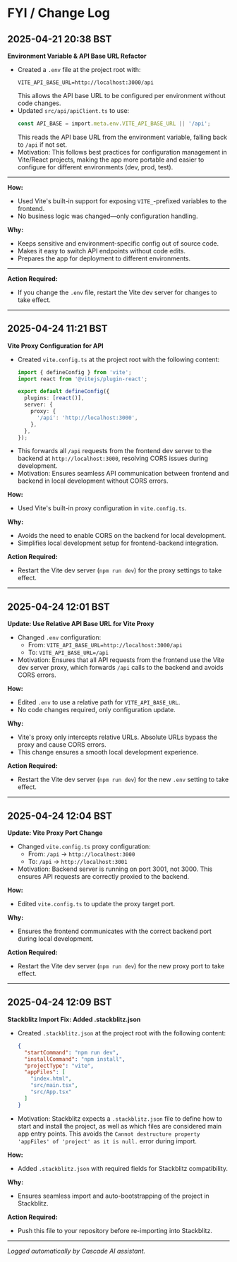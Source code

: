 # FYI / Change Log

## 2025-04-21 20:38 BST

**Environment Variable & API Base URL Refactor**

- Created a `.env` file at the project root with:
  ```
  VITE_API_BASE_URL=http://localhost:3000/api
  ```
  This allows the API base URL to be configured per environment without code changes.
- Updated `src/api/apiClient.ts` to use:
  ```typescript
  const API_BASE = import.meta.env.VITE_API_BASE_URL || '/api';
  ```
  This reads the API base URL from the environment variable, falling back to `/api` if not set.
- Motivation: This follows best practices for configuration management in Vite/React projects, making the app more portable and easier to configure for different environments (dev, prod, test).

---

**How:**
- Used Vite's built-in support for exposing `VITE_`-prefixed variables to the frontend.
- No business logic was changed—only configuration handling.

**Why:**
- Keeps sensitive and environment-specific config out of source code.
- Makes it easy to switch API endpoints without code edits.
- Prepares the app for deployment to different environments.

---

**Action Required:**
- If you change the `.env` file, restart the Vite dev server for changes to take effect.

---

## 2025-04-24 11:21 BST

**Vite Proxy Configuration for API**

- Created `vite.config.ts` at the project root with the following content:
  ```typescript
  import { defineConfig } from 'vite';
  import react from '@vitejs/plugin-react';

  export default defineConfig({
    plugins: [react()],
    server: {
      proxy: {
        '/api': 'http://localhost:3000',
      },
    },
  });
  ```
- This forwards all `/api` requests from the frontend dev server to the backend at `http://localhost:3000`, resolving CORS issues during development.
- Motivation: Ensures seamless API communication between frontend and backend in local development without CORS errors.

**How:**
- Used Vite's built-in proxy configuration in `vite.config.ts`.

**Why:**
- Avoids the need to enable CORS on the backend for local development.
- Simplifies local development setup for frontend-backend integration.

**Action Required:**
- Restart the Vite dev server (`npm run dev`) for the proxy settings to take effect.

---

## 2025-04-24 12:01 BST

**Update: Use Relative API Base URL for Vite Proxy**

- Changed `.env` configuration:
  - From: `VITE_API_BASE_URL=http://localhost:3000/api`
  - To:   `VITE_API_BASE_URL=/api`
- Motivation: Ensures that all API requests from the frontend use the Vite dev server proxy, which forwards `/api` calls to the backend and avoids CORS errors.

**How:**
- Edited `.env` to use a relative path for `VITE_API_BASE_URL`.
- No code changes required, only configuration update.

**Why:**
- Vite's proxy only intercepts relative URLs. Absolute URLs bypass the proxy and cause CORS errors.
- This change ensures a smooth local development experience.

**Action Required:**
- Restart the Vite dev server (`npm run dev`) for the new `.env` setting to take effect.

---

## 2025-04-24 12:04 BST

**Update: Vite Proxy Port Change**

- Changed `vite.config.ts` proxy configuration:
  - From: `/api` → `http://localhost:3000`
  - To:   `/api` → `http://localhost:3001`
- Motivation: Backend server is running on port 3001, not 3000. This ensures API requests are correctly proxied to the backend.

**How:**
- Edited `vite.config.ts` to update the proxy target port.

**Why:**
- Ensures the frontend communicates with the correct backend port during local development.

**Action Required:**
- Restart the Vite dev server (`npm run dev`) for the new proxy port to take effect.

---

## 2025-04-24 12:09 BST

**Stackblitz Import Fix: Added .stackblitz.json**

- Created `.stackblitz.json` at the project root with the following content:
  ```json
  {
    "startCommand": "npm run dev",
    "installCommand": "npm install",
    "projectType": "vite",
    "appFiles": [
      "index.html",
      "src/main.tsx",
      "src/App.tsx"
    ]
  }
  ```
- Motivation: Stackblitz expects a `.stackblitz.json` file to define how to start and install the project, as well as which files are considered main app entry points. This avoids the `Cannot destructure property 'appFiles' of 'project' as it is null.` error during import.

**How:**
- Added `.stackblitz.json` with required fields for Stackblitz compatibility.

**Why:**
- Ensures seamless import and auto-bootstrapping of the project in Stackblitz.

**Action Required:**
- Push this file to your repository before re-importing into Stackblitz.

---

*Logged automatically by Cascade AI assistant.*
